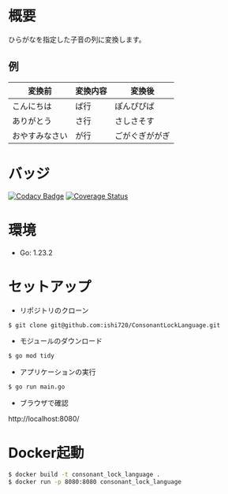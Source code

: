 # 概要

ひらがなを指定した子音の列に変換します。

## 例

|変換前|変換内容|変換後|
|-|-|-|
|こんにちは|ぱ行|ぽんぴぴぱ|
|ありがとう|さ行|さしさそす|
|おやすみなさい|が行|ごがぐぎががぎ|

# バッジ

[![Codacy Badge](https://app.codacy.com/project/badge/Grade/0d1521be9f754dc68f2e198a3d60ad1b)](https://app.codacy.com/gh/ishi720/ConsonantLockLanguage/dashboard?utm_source=gh&utm_medium=referral&utm_content=&utm_campaign=Badge_grade)
[![Coverage Status](https://coveralls.io/repos/github/ishi720/ConsonantLockLanguage/badge.svg?branch=main)](https://coveralls.io/github/ishi720/ConsonantLockLanguage?branch=main)

# 環境

- Go: 1.23.2

# セットアップ

- リポジトリのクローン

```bash
$ git clone git@github.com:ishi720/ConsonantLockLanguage.git
```

- モジュールのダウンロード

```bash
$ go mod tidy
```

- アプリケーションの実行

```bash
$ go run main.go
```

- ブラウザで確認

http://localhost:8080/



# Docker起動

```bash
$ docker build -t consonant_lock_language .
$ docker run -p 8080:8080 consonant_lock_language
```
